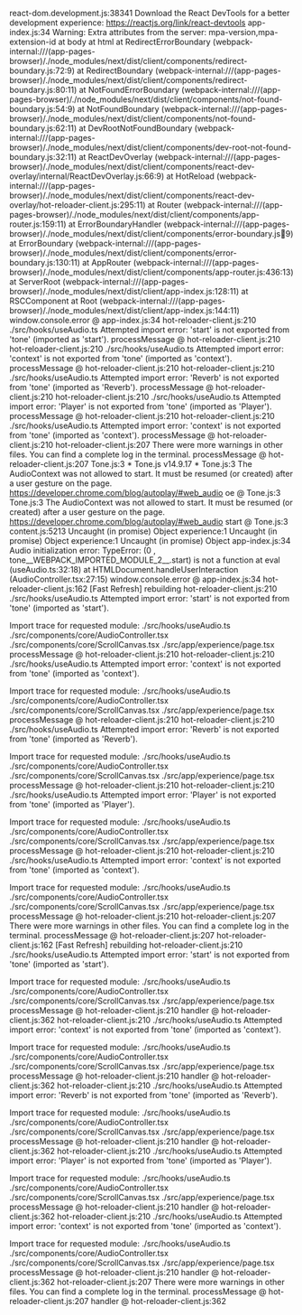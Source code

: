 react-dom.development.js:38341 Download the React DevTools for a better development experience: https://reactjs.org/link/react-devtools
app-index.js:34 Warning: Extra attributes from the server: mpa-version,mpa-extension-id
    at body
    at html
    at RedirectErrorBoundary (webpack-internal:///(app-pages-browser)/./node_modules/next/dist/client/components/redirect-boundary.js:72:9)
    at RedirectBoundary (webpack-internal:///(app-pages-browser)/./node_modules/next/dist/client/components/redirect-boundary.js:80:11)
    at NotFoundErrorBoundary (webpack-internal:///(app-pages-browser)/./node_modules/next/dist/client/components/not-found-boundary.js:54:9)
    at NotFoundBoundary (webpack-internal:///(app-pages-browser)/./node_modules/next/dist/client/components/not-found-boundary.js:62:11)
    at DevRootNotFoundBoundary (webpack-internal:///(app-pages-browser)/./node_modules/next/dist/client/components/dev-root-not-found-boundary.js:32:11)
    at ReactDevOverlay (webpack-internal:///(app-pages-browser)/./node_modules/next/dist/client/components/react-dev-overlay/internal/ReactDevOverlay.js:66:9)
    at HotReload (webpack-internal:///(app-pages-browser)/./node_modules/next/dist/client/components/react-dev-overlay/hot-reloader-client.js:295:11)
    at Router (webpack-internal:///(app-pages-browser)/./node_modules/next/dist/client/components/app-router.js:159:11)
    at ErrorBoundaryHandler (webpack-internal:///(app-pages-browser)/./node_modules/next/dist/client/components/error-boundary.js:100:9)
    at ErrorBoundary (webpack-internal:///(app-pages-browser)/./node_modules/next/dist/client/components/error-boundary.js:130:11)
    at AppRouter (webpack-internal:///(app-pages-browser)/./node_modules/next/dist/client/components/app-router.js:436:13)
    at ServerRoot (webpack-internal:///(app-pages-browser)/./node_modules/next/dist/client/app-index.js:128:11)
    at RSCComponent
    at Root (webpack-internal:///(app-pages-browser)/./node_modules/next/dist/client/app-index.js:144:11)
window.console.error @ app-index.js:34
hot-reloader-client.js:210 ./src/hooks/useAudio.ts
Attempted import error: 'start' is not exported from 'tone' (imported as 'start').
processMessage @ hot-reloader-client.js:210
hot-reloader-client.js:210 ./src/hooks/useAudio.ts
Attempted import error: 'context' is not exported from 'tone' (imported as 'context').
processMessage @ hot-reloader-client.js:210
hot-reloader-client.js:210 ./src/hooks/useAudio.ts
Attempted import error: 'Reverb' is not exported from 'tone' (imported as 'Reverb').
processMessage @ hot-reloader-client.js:210
hot-reloader-client.js:210 ./src/hooks/useAudio.ts
Attempted import error: 'Player' is not exported from 'tone' (imported as 'Player').
processMessage @ hot-reloader-client.js:210
hot-reloader-client.js:210 ./src/hooks/useAudio.ts
Attempted import error: 'context' is not exported from 'tone' (imported as 'context').
processMessage @ hot-reloader-client.js:210
hot-reloader-client.js:207 There were more warnings in other files.
You can find a complete log in the terminal.
processMessage @ hot-reloader-client.js:207
Tone.js:3  * Tone.js v14.9.17 * 
Tone.js:3 The AudioContext was not allowed to start. It must be resumed (or created) after a user gesture on the page. https://developer.chrome.com/blog/autoplay/#web_audio
oe @ Tone.js:3
Tone.js:3 The AudioContext was not allowed to start. It must be resumed (or created) after a user gesture on the page. https://developer.chrome.com/blog/autoplay/#web_audio
start @ Tone.js:3
content.js:5213 Uncaught (in promise) Object
experience:1 Uncaught (in promise) Object
experience:1 Uncaught (in promise) Object
app-index.js:34 Audio initialization error: TypeError: (0 , tone__WEBPACK_IMPORTED_MODULE_2__.start) is not a function
    at eval (useAudio.ts:32:18)
    at HTMLDocument.handleUserInteraction (AudioController.tsx:27:15)
window.console.error @ app-index.js:34
hot-reloader-client.js:162 [Fast Refresh] rebuilding
hot-reloader-client.js:210 ./src/hooks/useAudio.ts
Attempted import error: 'start' is not exported from 'tone' (imported as 'start').

Import trace for requested module:
./src/hooks/useAudio.ts
./src/components/core/AudioController.tsx
./src/components/core/ScrollCanvas.tsx
./src/app/experience/page.tsx
processMessage @ hot-reloader-client.js:210
hot-reloader-client.js:210 ./src/hooks/useAudio.ts
Attempted import error: 'context' is not exported from 'tone' (imported as 'context').

Import trace for requested module:
./src/hooks/useAudio.ts
./src/components/core/AudioController.tsx
./src/components/core/ScrollCanvas.tsx
./src/app/experience/page.tsx
processMessage @ hot-reloader-client.js:210
hot-reloader-client.js:210 ./src/hooks/useAudio.ts
Attempted import error: 'Reverb' is not exported from 'tone' (imported as 'Reverb').

Import trace for requested module:
./src/hooks/useAudio.ts
./src/components/core/AudioController.tsx
./src/components/core/ScrollCanvas.tsx
./src/app/experience/page.tsx
processMessage @ hot-reloader-client.js:210
hot-reloader-client.js:210 ./src/hooks/useAudio.ts
Attempted import error: 'Player' is not exported from 'tone' (imported as 'Player').

Import trace for requested module:
./src/hooks/useAudio.ts
./src/components/core/AudioController.tsx
./src/components/core/ScrollCanvas.tsx
./src/app/experience/page.tsx
processMessage @ hot-reloader-client.js:210
hot-reloader-client.js:210 ./src/hooks/useAudio.ts
Attempted import error: 'context' is not exported from 'tone' (imported as 'context').

Import trace for requested module:
./src/hooks/useAudio.ts
./src/components/core/AudioController.tsx
./src/components/core/ScrollCanvas.tsx
./src/app/experience/page.tsx
processMessage @ hot-reloader-client.js:210
hot-reloader-client.js:207 There were more warnings in other files.
You can find a complete log in the terminal.
processMessage @ hot-reloader-client.js:207
hot-reloader-client.js:162 [Fast Refresh] rebuilding
hot-reloader-client.js:210 ./src/hooks/useAudio.ts
Attempted import error: 'start' is not exported from 'tone' (imported as 'start').

Import trace for requested module:
./src/hooks/useAudio.ts
./src/components/core/AudioController.tsx
./src/components/core/ScrollCanvas.tsx
./src/app/experience/page.tsx
processMessage @ hot-reloader-client.js:210
handler @ hot-reloader-client.js:362
hot-reloader-client.js:210 ./src/hooks/useAudio.ts
Attempted import error: 'context' is not exported from 'tone' (imported as 'context').

Import trace for requested module:
./src/hooks/useAudio.ts
./src/components/core/AudioController.tsx
./src/components/core/ScrollCanvas.tsx
./src/app/experience/page.tsx
processMessage @ hot-reloader-client.js:210
handler @ hot-reloader-client.js:362
hot-reloader-client.js:210 ./src/hooks/useAudio.ts
Attempted import error: 'Reverb' is not exported from 'tone' (imported as 'Reverb').

Import trace for requested module:
./src/hooks/useAudio.ts
./src/components/core/AudioController.tsx
./src/components/core/ScrollCanvas.tsx
./src/app/experience/page.tsx
processMessage @ hot-reloader-client.js:210
handler @ hot-reloader-client.js:362
hot-reloader-client.js:210 ./src/hooks/useAudio.ts
Attempted import error: 'Player' is not exported from 'tone' (imported as 'Player').

Import trace for requested module:
./src/hooks/useAudio.ts
./src/components/core/AudioController.tsx
./src/components/core/ScrollCanvas.tsx
./src/app/experience/page.tsx
processMessage @ hot-reloader-client.js:210
handler @ hot-reloader-client.js:362
hot-reloader-client.js:210 ./src/hooks/useAudio.ts
Attempted import error: 'context' is not exported from 'tone' (imported as 'context').

Import trace for requested module:
./src/hooks/useAudio.ts
./src/components/core/AudioController.tsx
./src/components/core/ScrollCanvas.tsx
./src/app/experience/page.tsx
processMessage @ hot-reloader-client.js:210
handler @ hot-reloader-client.js:362
hot-reloader-client.js:207 There were more warnings in other files.
You can find a complete log in the terminal.
processMessage @ hot-reloader-client.js:207
handler @ hot-reloader-client.js:362
